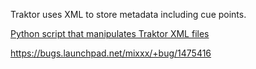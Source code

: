Traktor uses XML to store metadata including cue points.

[Python script that manipulates Traktor XML
files](https://github.com/psobot/traktor)

<https://bugs.launchpad.net/mixxx/+bug/1475416>
